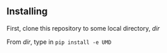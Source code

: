 ## Installing

First, clone this repository to some local directory, *dir*

From *dir*, type in `pip install -e UMD`
